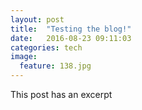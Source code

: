 ```yaml
---
layout: post
title:  "Testing the blog!"
date:   2016-08-23 09:11:03
categories: tech
image:
  feature: 138.jpg
---
```

This post has an excerpt
